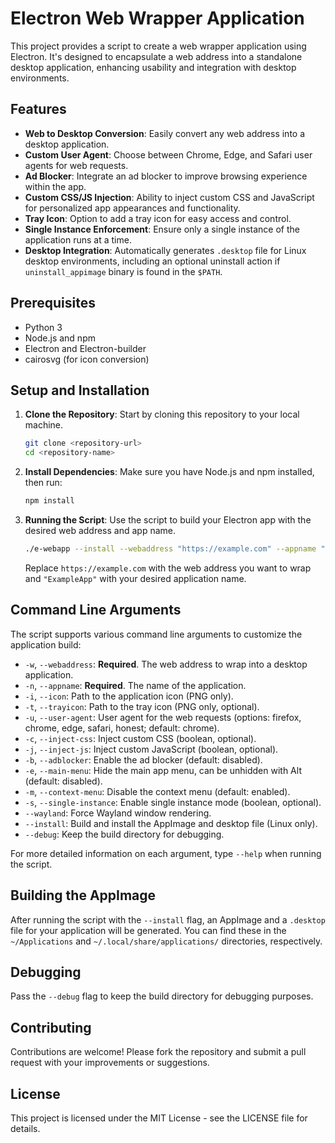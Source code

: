 # Electron Web Wrapper Application

This project provides a script to create a web wrapper application using Electron. It's designed to encapsulate a web address into a standalone desktop application, enhancing usability and integration with desktop environments.

## Features

- **Web to Desktop Conversion**: Easily convert any web address into a desktop application.
- **Custom User Agent**: Choose between Chrome, Edge, and Safari user agents for web requests.
- **Ad Blocker**: Integrate an ad blocker to improve browsing experience within the app.
- **Custom CSS/JS Injection**: Ability to inject custom CSS and JavaScript for personalized app appearances and functionality.
- **Tray Icon**: Option to add a tray icon for easy access and control.
- **Single Instance Enforcement**: Ensure only a single instance of the application runs at a time.
- **Desktop Integration**: Automatically generates `.desktop` file for Linux desktop environments, including an optional uninstall action if `uninstall_appimage` binary is found in the `$PATH`.

## Prerequisites

- Python 3
- Node.js and npm
- Electron and Electron-builder
- cairosvg (for icon conversion)

## Setup and Installation

1. **Clone the Repository**: Start by cloning this repository to your local machine.

   ```sh
   git clone <repository-url>
   cd <repository-name>
   ```

2. **Install Dependencies**: Make sure you have Node.js and npm installed, then run:

   ```sh
   npm install
   ```

3. **Running the Script**: Use the script to build your Electron app with the desired web address and app name.

   ```sh
   ./e-webapp --install --webaddress "https://example.com" --appname "ExampleApp"
   ```

   Replace `https://example.com` with the web address you want to wrap and `"ExampleApp"` with your desired application name.

## Command Line Arguments

The script supports various command line arguments to customize the application build:

- `-w`, `--webaddress`: **Required**. The web address to wrap into a desktop application.
- `-n`, `--appname`: **Required**. The name of the application.
- `-i`, `--icon`: Path to the application icon (PNG only).
- `-t`, `--trayicon`: Path to the tray icon (PNG only, optional).
- `-u`, `--user-agent`: User agent for the web requests (options: firefox, chrome, edge, safari, honest; default: chrome).
- `-c`, `--inject-css`: Inject custom CSS (boolean, optional).
- `-j`, `--inject-js`: Inject custom JavaScript (boolean, optional).
- `-b`, `--adblocker`: Enable the ad blocker (default: disabled).
- `-e`, `--main-menu`: Hide the main app menu, can be unhidden with Alt (default: disabled).
- `-m`, `--context-menu`: Disable the context menu (default: enabled).
- `-s`, `--single-instance`: Enable single instance mode (boolean, optional).
- `--wayland`: Force Wayland window rendering.
- `--install`: Build and install the AppImage and desktop file (Linux only).
- `--debug`: Keep the build directory for debugging.

For more detailed information on each argument, type `--help` when running the script.

## Building the AppImage

After running the script with the `--install` flag, an AppImage and a `.desktop` file for your application will be generated. You can find these in the `~/Applications` and `~/.local/share/applications/` directories, respectively.

## Debugging

Pass the `--debug` flag to keep the build directory for debugging purposes.

## Contributing

Contributions are welcome! Please fork the repository and submit a pull request with your improvements or suggestions.

## License

This project is licensed under the MIT License - see the LICENSE file for details.
